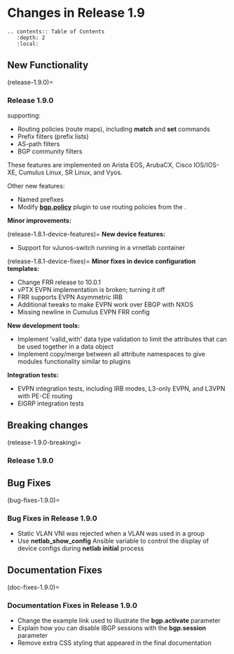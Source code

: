 # Changes in Release 1.9

```eval_rst
.. contents:: Table of Contents
   :depth: 2
   :local:
```

## New Functionality

(release-1.9.0)=
### Release 1.9.0

[](generic-routing) supporting:

* Routing policies (route maps), including **match** and **set** commands
* Prefix filters (prefix lists)
* AS-path filters
* BGP community filters

These features are implemented on Arista EOS, ArubaCX, Cisco IOS/IOS-XE, Cumulus Linux, SR Linux, and Vyos.

Other new features:

* Named prefixes
* Modify **[bgp.policy](plugin-bgp-policy)** plugin to use routing policies from the [](generic-routing).

**Minor improvements:**

(release-1.8.1-device-features)=
**New device features:**

* Support for vJunos-switch running in a vrnetlab container

(release-1.8.1-device-fixes)=
**Minor fixes in device configuration templates:**

* Change FRR release to 10.0.1
* vPTX EVPN implementation is broken; turning it off
* FRR supports EVPN Asymmetric IRB
* Additional tweaks to make EVPN work over EBGP with NXOS
* Missing newline in Cumulus EVPN FRR config

**New development tools:**

* Implement 'valid_with' data type validation to limit the attributes that can be used together in a data object
* Implement copy/merge between all attribute namespaces to give modules functionality similar to plugins

**Integration tests:**

* EVPN integration tests, including IRB modes, L3-only EVPN, and L3VPN with PE-CE routing
* EIGRP integration tests

## Breaking changes

(release-1.9.0-breaking)=
### Release 1.9.0

## Bug Fixes

(bug-fixes-1.9.0)=
### Bug Fixes in Release 1.9.0

* Static VLAN VNI was rejected when a VLAN was used in a group
* Use **netlab_show_config** Ansible variable to control the display of device configs during **netlab initial** process

## Documentation Fixes

(doc-fixes-1.9.0)=
### Documentation Fixes in Release 1.9.0

* Change the example link used to illustrate the **bgp.activate** parameter
* Explain how you can disable IBGP sessions with the **bgp.session** parameter
* Remove extra CSS styling that appeared in the final documentation
